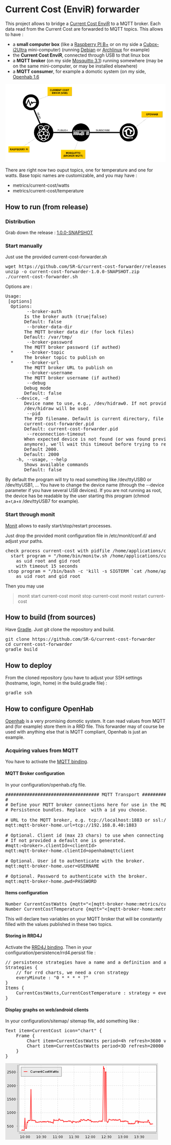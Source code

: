 # Current Cost (EnviR) forwarder

This project allows to bridge a [Current Cost EnviR](http://www.currentcost.com/) to a MQTT broker. Each data read from the Current Cost are forwarded to MQTT topics.
This allows to have :

- a **small computer box** (like a [Raspberry PI B+](http://www.raspberrypi.org/) or on my side a [Cubox-i2Ultra](http://www.raspberrypi.org/) mini-computer) (running [Debian](https://www.debian.org/) or [Archlinux](https://www.archlinux.org/) for example)
- the **Current Cost EnviR**, connected through USB to that linux box 
- a **MQTT broker** (on my side [Mosquitto 3.1](http://mosquitto.org/)) running somewhere (may be on the same mini-computer, or may be installed elsewhere)
- a **MQTT consumer**, for example a domotic system (on my side, [Openhab 1.6](http://www.openhab.org/) 

![Current Cost Forwarder schema](https://github.com/SR-G/current-cost-forwarder/raw/master/schema-current-cost-forwarder.png)

There are right now two ouput topics, one for temperature and one for watts. Base topic names are customizable, and you may have :

- metrics/current-cost/watts
- metrics/current-cost/temperature

## How to run (from release)

### Distribution

Grab down the release : [1.0.0-SNAPSHOT](https://github.com/SR-G/current-cost-forwarder/releases/download/1.0.0-SNAPSHOT/current-cost-forwarder-1.0.0-SNAPSHOT.zip)

### Start manually

Just use the provided current-cost-forwarder.sh

<pre>wget https://github.com/SR-G/current-cost-forwarder/releases/download/1.0.0-SNAPSHOT/current-cost-forwarder-1.0.0-SNAPSHOT.zip
unzip -o current-cost-forwarder-1.0.0-SNAPSHOT.zip
./current-cost-forwarder.sh
</pre>

Options are : 

<pre>Usage: <main class> [options]
  Options:
        --broker-auth
       Is the broker auth (true|false)
       Default: false
        --broker-data-dir
       The MQTT broker data dir (for lock files)
       Default: /var/tmp/
        --broker-password
       The MQTT broker password (if authed)
  *     --broker-topic
       The broker topic to publish on
  *     --broker-url
       The MQTT broker URL to publish on
        --broker-username
       The MQTT broker username (if authed)
        --debug
       Debug mode
       Default: false
    --device, -d
       Device name to use, e.g., /dev/hidraw0. If not provided, the first
       /dev/hidraw will be used
        --pid
       The PID filename. Default is current directory, file
       current-cost-forwarder.pid
       Default: current-cost-forwarder.pid
        --reconnection-timeout
       When expected device is not found (or was found previously but not
       anymore), we'll wait this timeout before trying to reconnect. In milliseconds.
       Default 2000.
       Default: 2000
    -h, --usage, --help
       Shows available commands
       Default: false
</pre>

By default the program will try to read something like /dev/ttyUSB0 or /dev/ttyUSB1, ... You have to change the device name (through the --device parameter if you have several USB devices). If you are not running as root, the device has be readable by the user starting this program (chmod a+r,a+x /dev/ttyUSB7 for example). 

### Start through monit

[Monit](http://mmonit.com/monit/) allows to easily start/stop/restart processes.

Just drop the provided monit configuration file in /etc/monit/conf.d/ and adjust your paths.

<pre>check process current-cost with pidfile /home/applications/currentcost/current-cost-forwarder.pid
  start program = "/home/bin/monitw.sh /home/applications/currentcost/current-cost-forwarder.sh"
    as uid root and gid root
    with timeout 15 seconds
 stop program = "/bin/bash -c 'kill -s SIGTERM `cat /home/applications/currentcost/current-cost-forwarder.pid`'"
    as uid root and gid root
</pre> 

Then you may use
> monit start current-cost
> monit stop current-cost
> monit restart current-cost	

## How to build (from sources)

Have [Gradle](https://www.gradle.org). Just git clone the repository and build.

<pre>git clone https://github.com/SR-G/current-cost-forwarder
cd current-cost-forwarder
gradle build
</pre>

## How to deploy

From the cloned repository (you have to adjust your SSH settings (hostname, login, home) in the build.gradle file) :
<pre>gradle ssh
</pre> 

## How to configure OpenHab

[Openhab](http://www.openhab.org/) is a very promising domotic system. It can read values from MQTT and (for example) store them in a RRD file. This forwarder may of course be used with anything else that is MQTT compliant, Openhab is just an example.

### Acquiring values from MQTT

You have to activate the [MQTT binding](https://github.com/openhab/openhab/wiki/MQTT-Binding).

#### MQTT Broker configuration

In your configuration/openhab.cfg file. 

<pre>################################### MQTT Transport #########################################
#
# Define your MQTT broker connections here for use in the MQTT Binding or MQTT
# Persistence bundles. Replace <broker> with a id you choose.

# URL to the MQTT broker, e.g. tcp://localhost:1883 or ssl://localhost:8883
mqtt:mqtt-broker-home.url=tcp://192.168.8.40:1883

# Optional. Client id (max 23 chars) to use when connecting to the broker.
# If not provided a default one is generated.
#mqtt:&lt;broker&gt;.clientId=&lt;clientId&gt;
mqtt:mqtt-broker-home.clientId=openhabmqttclient

# Optional. User id to authenticate with the broker.
mqtt:mqtt-broker-home.user=USERNAME

# Optional. Password to authenticate with the broker.
mqtt:mqtt-broker-home.pwd=PASSWORD
</pre>

#### Items configuration

<pre>Number CurrentCostWatts {mqtt="&lt;[mqtt-broker-home:metrics/current-cost/watts:state:default]"} 
Number CurrentCostTemperature {mqtt="&lt;[mqtt-broker-home:metrics/current-cost/temperature:state:default]"}
</pre>

This will declare two variables on your MQTT broker that will be constantly filled with the values published in these two topics. 

#### Storing in RRD4J

Activate the [RRD4J binding](https://github.com/openhab/openhab/wiki/rrd4j-Persistence). Then in your configuration/persistence/rrd4.persist file :

<pre>// persistence strategies have a name and a definition and are referred to in the "Items" section
Strategies {
	// for rrd charts, we need a cron strategy
	everyMinute : "0 * * * * ?"
}
Items {
	CurrentCostWatts,CurrentCostTemperature : strategy = everyMinute, restoreOnStartup
}
</pre>

#### Display graphs on web/android clients 

In your configuration/sitemap/ sitemap file, add something like : 

<pre>Text item=CurrentCost icon="chart" {
	Frame {
		Chart item=CurrentCostWatts period=4h refresh=3600 visibility=[Weather_Chart_Period==2]
		Chart item=CurrentCostWatts period=3D refresh=20000 visibility=[Weather_Chart_Period==2]
	}
}
</pre>

![Chart Screenshot](https://github.com/SR-G/current-cost-forwarder/raw/master/src/site/resources/images/screenshot-current-cost.png)

